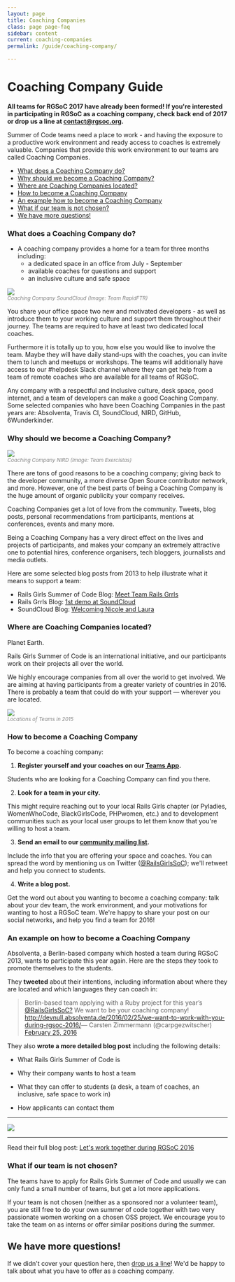 ```yaml
---
layout: page
title: Coaching Companies
class: page page-faq
sidebar: content
current: coaching-companies
permalink: /guide/coaching-company/

---
```

<h1>Coaching Company Guide</h1>

<!--Do you have free space for at least a two-person team to work? Do you have
developers passionate about helping newcomers and working on Open Source?

You might just have what it takes to be a coaching company. -->

**All teams for RGSoC 2017 have already been formed! If you're interested in participating in RGSoC as a coaching company, check back end of 2017 or drop us a line at contact@rgsoc.org.**

Summer of Code teams need a place to work - and having the exposure to a productive work environment and ready
access to coaches is extremely valuable. Companies that provide this work environment to our teams are called Coaching Companies.

* <a href="#q3">What does a Coaching Company do?</a>
* <a href="#q1">Why should we become a Coaching Company?</a>
* <a href="#q5">Where are Coaching Companies located?</a>
* <a href="#q6">How to become a Coaching Company</a>
* <a href="#q6a">An example how to become a Coaching Company</a>
* <a href="#q4b">What if our team is not chosen?</a>
* <a href="#q7">We have more questions!</a>


<h3 id="q3">What does a Coaching Company do?</h3>

* A coaching company provides a home for a team for three months including:
	* a dedicated space in an office from July - September
	* available coaches for questions and support
	* an inclusive culture and safe space

<div class="resize">
	<img src="/img/guides/coaching_company_rapidftr.jpg">
</div>
<font color="grey"><small><i>Coaching Company SoundCloud (Image: Team RapidFTR)</i></small></font>

You share your office space two new and motivated developers - as well as introduce them to your working culture and support them throughout their journey. The teams are required to have at least two dedicated local coaches.

Furthermore it is totally up to you, how else you would like to involve the team. Maybe they will have daily stand-ups with the coaches, you can invite them to lunch and meetups or workshops. The teams will additionally have access to our #helpdesk Slack channel where they can get help from a team of remote coaches who are available for all teams of RGSoC.

Any company with a respectful and inclusive culture, desk space, good internet, and a team of developers can make a good Coaching Company. Some selected companies who have been Coaching Companies in the past years are: Absolventa, Travis CI, SoundCloud, NIRD, GitHub, 6Wunderkinder.

<h3 id="q1">Why should we become a Coaching Company?</h3>

<div class="resize">
  <img src="/img/blog/2015/exercistas_first_day.jpg">
</div>
<font color="grey"><small><i>Coaching Company NIRD (Image: Team Exercistas)</i></small></font>

There are tons of good reasons to be a coaching company; giving back to the developer community, a more diverse Open Source contributor network, and more. However, one of the best parts of being a Coaching Company is the huge amount of organic publicity your company receives.

Coaching Companies get a lot of love from the community. Tweets, blog posts,
personal recommendations from participants, mentions at conferences, events and many more.

Being a Coaching Company has a very direct effect on the lives and projects of
participants, and makes your company an extremely attractive one to potential
hires, conference organisers, tech bloggers, journalists and media outlets.

<!-- // NEEDS TO FIND BETTER TWEETS (with more impressions)

 <blockquote class="twitter-tweet" lang="en"><a href="https://twitter.com/search?q=%23SoundCloud&amp;src=hash">#SoundCloud</a> is awesome. Not only do they sponsor <a href="https://twitter.com/search?q=%23rgsoc&amp;src=hash">#rgsoc</a> they also give their space &amp; coaches to help us learn <a href="https://twitter.com/search?q=%23ruby&amp;src=hash">#ruby</a>.Thank you, <a href="https://twitter.com/SoundCloud">@SoundCloud</a>&mdash; Nina Breznik (@ninabreznik) <a href="https://twitter.com/ninabreznik/statuses/362902830358605825">August 1, 2013</a></blockquote>
<script async="async" src="//platform.twitter.com/widgets.js" charset="utf-8"></script>

<blockquote class="twitter-tweet" lang="en"><a href="https://twitter.com/SoundCloud">@SoundCloud</a> blog about <a href="https://twitter.com/search?q=%23RGSoC&amp;src=hash">#RGSoC</a> Rails Girls Summer of Code and our RailsGrrls team - <a href="http://t.co/XDDMgnLIBl">http://t.co/XDDMgnLIBl</a>&mdash; Rails Grrls (@RailsGrrls) <a href="https://twitter.com/RailsGrrls/statuses/358197565512093696">July 19, 2013</a></blockquote>
<script async="async" src="//platform.twitter.com/widgets.js" charset="utf-8"></script>

<blockquote class="twitter-tweet" lang="en">Supercool! &lt;3 The talk from <a href="https://twitter.com/RailsGrrls">@RailsGrrls</a> at the <a href="https://twitter.com/SoundCloud">@SoundCloud</a> office is online! <a href="http://t.co/JT2rpsSOy9">http://t.co/JT2rpsSOy9</a> <a href="https://twitter.com/search?q=%23RGSoC&amp;src=hash">#RGSoC</a>&mdash; Rails Girls SoC (@RailsGirlsSoC) <a href="https://twitter.com/RailsGirlsSoC/statuses/371982999614935040">August 26, 2013</a></blockquote>
<script async="async" src="//platform.twitter.com/widgets.js" charset="utf-8"></script> -->

Here are some selected blog posts from 2013 to help illustrate what it means to
support a team:

* Rails Girls Summer of Code Blog: <a href="http://2013.railsgirlssummerofcode.org/blog/meet-team-rails-grrls">Meet Team Rails Grrls</a>
* Rails Grrls Blog: <a href="http://railsgrrls.tumblr.com/post/59391220574/blast-from-the-past-1st-demo-at-soundcloud">1st demo at SoundCloud</a>
* SoundCloud Blog: <a href="http://blog.soundcloud.com/2013/07/19/rails-girls-summer-of-code-welcoming-nicole-and-laura">Welcoming Nicole and Laura</a>



<h3 id="q5">Where are Coaching Companies located?</h3>

Planet Earth.

Rails Girls Summer of Code is an international initiative, and our participants
work on their projects all over the world.

We highly encourage companies from all over the world to get involved. We are
aiming at having participants from a greater variety of countries in 2016. There is probably a team that
could do with your support — wherever you are located.

<div class="resize">
  <img src="/img/blog/2015/2015-teams-map.png">
</div>
<font color="grey"><small><i>Locations of Teams in 2015</i></small></font>



<!--<h2 id="q4a">Working with a volunteer team</h2>

Teams who don't get a sponsored seat but still want to participate and work on
their project are called volunteer teams. We will select a small number of volunteer teams that get a seat in our program. They will get the same support that sponsored teams get - minus the stipend. -->


<h3 id="q6">How to become a Coaching Company</h3>

To become a coaching company:

1) **Register yourself and your coaches on our <a href="https://teams.railsgirlssummerofcode.org">Teams App</a>.**

Students who are looking for a Coaching Company can find you there.

2) **Look for a team in your city.**

This might require reaching out to your local Rails Girls chapter (or Pyladies, WomenWhoCode, BlackGirlsCode, PHPwomen, etc.) and to development communities such as your local user groups to let them know that you're willing to host a team.

3) **Send an email to our <a href="https://groups.google.com/forum/#!forum/rails-girls-summer-of-code-community">community mailing list</a>.**

Include the info that you are offering your space and coaches. You can spread the word by mentioning us on Twitter (<a href="http://www.twitter.com/RailsGirlsSoC">@RailsGirlsSoC</a>); we'll retweet and help you connect to students.

4) **Write a blog post.**

Get the word out about you wanting to become a coaching company: talk about your dev team, the work environment, and your motivations for wanting to host a RGSoC team. We're happy to share your post on our social networks, and help you find a team for 2016!

<h3 id="q6a">An example on how to become a Coaching Company</h3>

Absolventa, a Berlin-based company which hosted a team during RGSoC 2013, wants to participate this year again. Here are the steps they took to promote themselves to the students.

They **tweeted** about their intentions, including information about where they are located and which languages they can coach in:

<blockquote class="twitter-tweet" lang="en"> Berlin-based team applying with a Ruby project for this year’s <a href="https://twitter.com/RailsgirlsSoc">@RailsGirlsSoC?</a> We want to be your coaching company! <a href="http://devnull.absolventa.de/2016/02/25/we-want-to-work-with-you-during-rgsoc-2016/">http://devnull.absolventa.de/2016/02/25/we-want-to-work-with-you-during-rgsoc-2016/</a>&mdash; Carsten Zimmermann (@carpgezwitscher) <a href="https://twitter.com/carpgezwitscher/status/702878302642507776">February 25, 2016</a></blockquote>
<script async="async" src="//platform.twitter.com/widgets.js" charset="utf-8"></script>

They also **wrote a more detailed blog post** including the following details:

* What Rails Girls Summer of Code is

* Why their company wants to host a team

* What they can offer to students (a desk, a team of coaches, an inclusive, safe space to work in)

* How applicants can contact them


---

<div class="resize">
	<a href="http://devnull.absolventa.de/2016/02/25/we-want-to-work-with-you-during-rgsoc-2016/"><img src="/img/guides/absolventa-coachingcompany2.png"></a>
</div>

---
Read their full blog post: <a href="http://devnull.absolventa.de/2016/02/25/we-want-to-work-with-you-during-rgsoc-2016/"> Let's work together during RGSoC 2016</a>


<h3 id="q4b">What if our team is not chosen?</h3>

The teams have to apply for Rails Girls Summer of Code and usually we can only fund a small number of teams, but get a lot more applications.

If your team is not chosen (neither as a sponsored nor a volunteer team), you are still free to do your own summer of code together with two very passionate women working on a chosen OSS project. We encourage you to take the team on as interns or offer similar positions during the summer.


<h2 id="q7">We have more questions!</h2>

If we didn't cover your question here, then
<a href="mailto:contact@rgsoc.org">drop us a line</a>!
We'd be happy to talk about what you have to offer as a coaching company.
